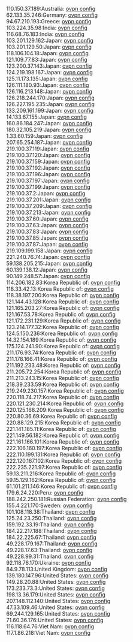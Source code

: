 110.150.37.189:Australia: [ovpn config](vpn/110_150_37_189.ovpn)  
62.133.35.246:Germany: [ovpn config](vpn/62_133_35_246.ovpn)  
94.67.210.193:Greece: [ovpn config](vpn/94_67_210_193.ovpn)  
103.224.35.98:India: [ovpn config](vpn/103_224_35_98.ovpn)  
116.68.76.183:India: [ovpn config](vpn/116_68_76_183.ovpn)  
103.201.129.162:Japan: [ovpn config](vpn/103_201_129_162.ovpn)  
103.201.129.50:Japan: [ovpn config](vpn/103_201_129_50.ovpn)  
118.106.104.18:Japan: [ovpn config](vpn/118_106_104_18.ovpn)  
121.109.77.83:Japan: [ovpn config](vpn/121_109_77_83.ovpn)  
123.200.37.143:Japan: [ovpn config](vpn/123_200_37_143.ovpn)  
124.219.198.167:Japan: [ovpn config](vpn/124_219_198_167.ovpn)  
125.11.173.135:Japan: [ovpn config](vpn/125_11_173_135.ovpn)  
126.111.180.93:Japan: [ovpn config](vpn/126_111_180_93.ovpn)  
126.116.213.148:Japan: [ovpn config](vpn/126_116_213_148.ovpn)  
126.218.244.170:Japan: [ovpn config](vpn/126_218_244_170.ovpn)  
126.227.195.235:Japan: [ovpn config](vpn/126_227_195_235.ovpn)  
133.209.161.199:Japan: [ovpn config](vpn/133_209_161_199.ovpn)  
14.133.67.155:Japan: [ovpn config](vpn/14_133_67_155.ovpn)  
160.86.184.247:Japan: [ovpn config](vpn/160_86_184_247.ovpn)  
180.32.105.219:Japan: [ovpn config](vpn/180_32_105_219.ovpn)  
1.33.60.159:Japan: [ovpn config](vpn/1_33_60_159.ovpn)  
207.65.254.187:Japan: [ovpn config](vpn/207_65_254_187.ovpn)  
219.100.37.119:Japan: [ovpn config](vpn/219_100_37_119.ovpn)  
219.100.37.120:Japan: [ovpn config](vpn/219_100_37_120.ovpn)  
219.100.37.159:Japan: [ovpn config](vpn/219_100_37_159.ovpn)  
219.100.37.192:Japan: [ovpn config](vpn/219_100_37_192.ovpn)  
219.100.37.196:Japan: [ovpn config](vpn/219_100_37_196.ovpn)  
219.100.37.197:Japan: [ovpn config](vpn/219_100_37_197.ovpn)  
219.100.37.199:Japan: [ovpn config](vpn/219_100_37_199.ovpn)  
219.100.37.2:Japan: [ovpn config](vpn/219_100_37_2.ovpn)  
219.100.37.201:Japan: [ovpn config](vpn/219_100_37_201.ovpn)  
219.100.37.209:Japan: [ovpn config](vpn/219_100_37_209.ovpn)  
219.100.37.213:Japan: [ovpn config](vpn/219_100_37_213.ovpn)  
219.100.37.60:Japan: [ovpn config](vpn/219_100_37_60.ovpn)  
219.100.37.63:Japan: [ovpn config](vpn/219_100_37_63.ovpn)  
219.100.37.83:Japan: [ovpn config](vpn/219_100_37_83.ovpn)  
219.100.37.85:Japan: [ovpn config](vpn/219_100_37_85.ovpn)  
219.100.37.87:Japan: [ovpn config](vpn/219_100_37_87.ovpn)  
219.109.199.158:Japan: [ovpn config](vpn/219_109_199_158.ovpn)  
221.240.76.74:Japan: [ovpn config](vpn/221_240_76_74.ovpn)  
59.138.205.215:Japan: [ovpn config](vpn/59_138_205_215.ovpn)  
60.139.138.12:Japan: [ovpn config](vpn/60_139_138_12.ovpn)  
90.149.248.57:Japan: [ovpn config](vpn/90_149_248_57.ovpn)  
114.206.182.83:Korea Republic of: [ovpn config](vpn/114_206_182_83.ovpn)  
118.33.42.13:Korea Republic of: [ovpn config](vpn/118_33_42_13.ovpn)  
118.38.197.200:Korea Republic of: [ovpn config](vpn/118_38_197_200.ovpn)  
121.144.43.128:Korea Republic of: [ovpn config](vpn/121_144_43_128.ovpn)  
121.165.203.27:Korea Republic of: [ovpn config](vpn/121_165_203_27.ovpn)  
121.167.53.78:Korea Republic of: [ovpn config](vpn/121_167_53_78.ovpn)  
121.172.231.129:Korea Republic of: [ovpn config](vpn/121_172_231_129.ovpn)  
123.214.177.32:Korea Republic of: [ovpn config](vpn/123_214_177_32.ovpn)  
124.5.150.236:Korea Republic of: [ovpn config](vpn/124_5_150_236.ovpn)  
14.32.154.189:Korea Republic of: [ovpn config](vpn/14_32_154_189.ovpn)  
175.124.241.90:Korea Republic of: [ovpn config](vpn/175_124_241_90.ovpn)  
211.176.93.74:Korea Republic of: [ovpn config](vpn/211_176_93_74.ovpn)  
211.178.166.41:Korea Republic of: [ovpn config](vpn/211_178_166_41.ovpn)  
211.192.233.48:Korea Republic of: [ovpn config](vpn/211_192_233_48.ovpn)  
211.205.72.254:Korea Republic of: [ovpn config](vpn/211_205_72_254.ovpn)  
211.213.243.15:Korea Republic of: [ovpn config](vpn/211_213_243_15.ovpn)  
218.39.233.59:Korea Republic of: [ovpn config](vpn/218_39_233_59.ovpn)  
219.249.230.157:Korea Republic of: [ovpn config](vpn/219_249_230_157.ovpn)  
220.118.74.217:Korea Republic of: [ovpn config](vpn/220_118_74_217.ovpn)  
220.121.230.214:Korea Republic of: [ovpn config](vpn/220_121_230_214.ovpn)  
220.125.168.209:Korea Republic of: [ovpn config](vpn/220_125_168_209.ovpn)  
220.80.36.69:Korea Republic of: [ovpn config](vpn/220_80_36_69.ovpn)  
220.88.129.215:Korea Republic of: [ovpn config](vpn/220_88_129_215.ovpn)  
221.141.185.11:Korea Republic of: [ovpn config](vpn/221_141_185_11.ovpn)  
221.149.56.182:Korea Republic of: [ovpn config](vpn/221_149_56_182.ovpn)  
221.161.166.101:Korea Republic of: [ovpn config](vpn/221_161_166_101.ovpn)  
222.106.160.197:Korea Republic of: [ovpn config](vpn/222_106_160_197.ovpn)  
222.110.199.131:Korea Republic of: [ovpn config](vpn/222_110_199_131.ovpn)  
222.120.167.102:Korea Republic of: [ovpn config](vpn/222_120_167_102.ovpn)  
222.235.221.97:Korea Republic of: [ovpn config](vpn/222_235_221_97.ovpn)  
59.13.211.216:Korea Republic of: [ovpn config](vpn/59_13_211_216.ovpn)  
59.15.129.162:Korea Republic of: [ovpn config](vpn/59_15_129_162.ovpn)  
61.101.211.146:Korea Republic of: [ovpn config](vpn/61_101_211_146.ovpn)  
179.6.24.220:Peru: [ovpn config](vpn/179_6_24_220.ovpn)  
188.242.250.181:Russian Federation: [ovpn config](vpn/188_242_250_181.ovpn)  
155.4.221.170:Sweden: [ovpn config](vpn/155_4_221_170.ovpn)  
101.108.118.38:Thailand: [ovpn config](vpn/101_108_118_38.ovpn)  
125.24.23.250:Thailand: [ovpn config](vpn/125_24_23_250.ovpn)  
159.192.33.19:Thailand: [ovpn config](vpn/159_192_33_19.ovpn)  
184.22.217.188:Thailand: [ovpn config](vpn/184_22_217_188.ovpn)  
184.22.225.67:Thailand: [ovpn config](vpn/184_22_225_67.ovpn)  
49.228.179.167:Thailand: [ovpn config](vpn/49_228_179_167.ovpn)  
49.228.17.63:Thailand: [ovpn config](vpn/49_228_17_63.ovpn)  
49.228.99.31:Thailand: [ovpn config](vpn/49_228_99_31.ovpn)  
92.118.76.170:Ukraine: [ovpn config](vpn/92_118_76_170.ovpn)  
84.9.78.113:United Kingdom: [ovpn config](vpn/84_9_78_113.ovpn)  
139.180.147.96:United States: [ovpn config](vpn/139_180_147_96.ovpn)  
149.28.20.88:United States: [ovpn config](vpn/149_28_20_88.ovpn)  
173.233.73.3:United States: [ovpn config](vpn/173_233_73_3.ovpn)  
198.13.36.179:United States: [ovpn config](vpn/198_13_36_179.ovpn)  
207.148.112.140:United States: [ovpn config](vpn/207_148_112_140.ovpn)  
47.33.109.46:United States: [ovpn config](vpn/47_33_109_46.ovpn)  
69.244.129.165:United States: [ovpn config](vpn/69_244_129_165.ovpn)  
71.60.36.176:United States: [ovpn config](vpn/71_60_36_176.ovpn)  
116.118.64.76:Viet Nam: [ovpn config](vpn/116_118_64_76.ovpn)  
117.1.86.218:Viet Nam: [ovpn config](vpn/117_1_86_218.ovpn)  
